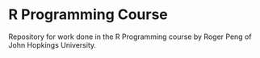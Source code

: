 # R Programming Course
Repository for work done in the R Programming course by Roger Peng of John Hopkings University.
